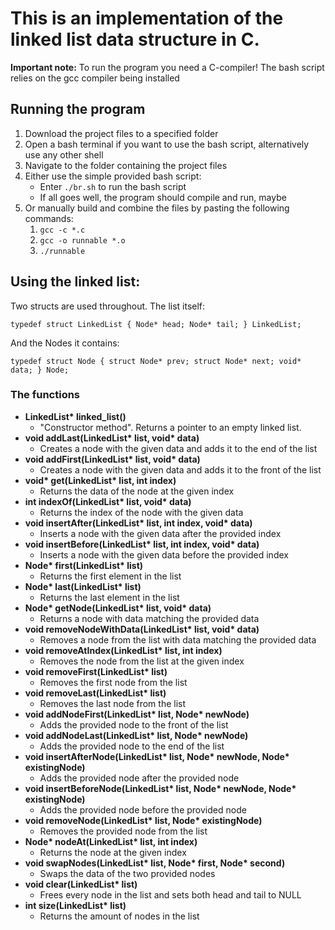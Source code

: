 # This is an implementation of the linked list data structure in C. 

**Important note:** To run the program you need a C-compiler! The bash script relies on the gcc compiler being installed

## Running the program
1. Download the project files to a specified folder
2. Open a bash terminal if you want to use the bash script, alternatively use any other shell
3. Navigate to the folder containing the project files
4. Either use the simple provided bash script:
    * Enter `./br.sh` to run the bash script
    * If all goes well, the program should compile and run, maybe
5. Or manually build and combine the files by pasting the following commands:
    1. `gcc -c *.c`
    2. `gcc -o runnable *.o`
    3. `./runnable`

## Using the linked list:

Two structs are used throughout. The list itself:

`typedef struct LinkedList {
  Node* head;
  Node* tail;
} LinkedList;
`

And the Nodes it contains:

`typedef struct Node {
  struct Node* prev;
  struct Node* next;
  void* data;
} Node;`

### The functions

- **LinkedList\* linked_list()**
    - "Constructor method". Returns a pointer to an empty linked list.
- **void addLast(LinkedList\* list, void\* data)**
    - Creates a node with the given data and adds it to the end of the list
- **void addFirst(LinkedList\* list, void\* data)**
    - Creates a node with the given data and adds it to the front of the list
- **void\* get(LinkedList\* list, int index)**
    - Returns the data of the node at the given index
- **int indexOf(LinkedList\* list, void\* data)**
    - Returns the index of the node with the given data
- **void insertAfter(LinkedList\* list, int index, void\* data)**
    - Inserts a node with the given data after the provided index
- **void insertBefore(LinkedList\* list, int index, void\* data)**
    - Inserts a node with the given data before the provided index
- **Node\* first(LinkedList\* list)**
    - Returns the first element in the list
- **Node\* last(LinkedList\* list)**
    - Returns the last element in the list
- **Node\* getNode(LinkedList\* list, void\* data)**
    - Returns a node with data matching the provided data
- **void removeNodeWithData(LinkedList\* list, void\* data)**
    - Removes a node from the list with data matching the provided data
- **void removeAtIndex(LinkedList\* list, int index)**
    - Removes the node from the list at the given index
- **void removeFirst(LinkedList\* list)**
    - Removes the first node from the list
- **void removeLast(LinkedList\* list)**
    - Removes the last node from the list
- **void addNodeFirst(LinkedList\* list, Node\* newNode)**
    - Adds the provided node to the front of the list
- **void addNodeLast(LinkedList\* list, Node\* newNode)**
    - Adds the provided node to the end of the list
- **void insertAfterNode(LinkedList\* list, Node\* newNode, Node\* existingNode)**
    - Adds the provided node after the provided node
- **void insertBeforeNode(LinkedList\* list, Node\* newNode, Node\* existingNode)**
    - Adds the provided node before the provided node
- **void removeNode(LinkedList\* list, Node\* existingNode)**
    - Removes the provided node from the list
- **Node\* nodeAt(LinkedList\* list, int index)**
    - Returns the node at the given index
- **void swapNodes(LinkedList\* list, Node\* first, Node\* second)**
    - Swaps the data of the two provided nodes
- **void clear(LinkedList\* list)**
    - Frees every node in the list and sets both head and tail to NULL
- **int size(LinkedList\* list)**
    - Returns the amount of nodes in the list